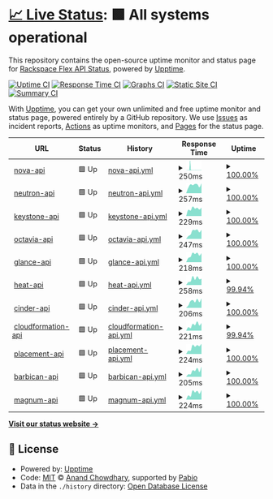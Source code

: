 # [📈 Live Status](https://status.api.sjc3.rackspacecloud.com/): <!--live status--> **🟩 All systems operational**

This repository contains the open-source uptime monitor and status page for [Rackspace Flex API Status](https://status.api.sjc3.rackspacecloud.com/), powered by [Upptime](https://github.com/upptime/upptime).

[![Uptime CI](https://github.com/rackerlabs/rs-flex-uptime/workflows/Uptime%20CI/badge.svg)](https://github.com/rackerlabs/rs-flex-uptime/actions?query=workflow%3A%22Uptime+CI%22)
[![Response Time CI](https://github.com/rackerlabs/rs-flex-uptime/workflows/Response%20Time%20CI/badge.svg)](https://github.com/rackerlabs/rs-flex-uptime/actions?query=workflow%3A%22Response+Time+CI%22)
[![Graphs CI](https://github.com/rackerlabs/rs-flex-uptime/workflows/Graphs%20CI/badge.svg)](https://github.com/rackerlabs/rs-flex-uptime/actions?query=workflow%3A%22Graphs+CI%22)
[![Static Site CI](https://github.com/rackerlabs/rs-flex-uptime/workflows/Static%20Site%20CI/badge.svg)](https://github.com/rackerlabs/rs-flex-uptime/actions?query=workflow%3A%22Static+Site+CI%22)
[![Summary CI](https://github.com/rackerlabs/rs-flex-uptime/workflows/Summary%20CI/badge.svg)](https://github.com/rackerlabs/rs-flex-uptime/actions?query=workflow%3A%22Summary+CI%22)

With [Upptime](https://upptime.js.org), you can get your own unlimited and free uptime monitor and status page, powered entirely by a GitHub repository. We use [Issues](https://github.com/rackerlabs/rs-flex-uptime/issues) as incident reports, [Actions](https://github.com/rackerlabs/rs-flex-uptime/actions) as uptime monitors, and [Pages](https://status.api.sjc3.rackspacecloud.com/) for the status page.

<!--start: status pages-->
<!-- This summary is generated by Upptime (https://github.com/upptime/upptime) -->
<!-- Do not edit this manually, your changes will be overwritten -->
<!-- prettier-ignore -->
| URL | Status | History | Response Time | Uptime |
| --- | ------ | ------- | ------------- | ------ |
| <img alt="" src="https://icons.duckduckgo.com/ip3/nova.api.sjc3.rackspacecloud.com.ico" height="13"> [nova-api](https://nova.api.sjc3.rackspacecloud.com) | 🟩 Up | [nova-api.yml](https://github.com/rackerlabs/rs-flex-uptime/commits/HEAD/history/nova-api.yml) | <details><summary><img alt="Response time graph" src="./graphs/nova-api/response-time-week.png" height="20"> 250ms</summary><br><a href="https://status.api.sjc3.rackspacecloud.com/history/nova-api"><img alt="Response time 311" src="https://img.shields.io/endpoint?url=https%3A%2F%2Fraw.githubusercontent.com%2Frackerlabs%2Frs-flex-uptime%2FHEAD%2Fapi%2Fnova-api%2Fresponse-time.json"></a><br><a href="https://status.api.sjc3.rackspacecloud.com/history/nova-api"><img alt="24-hour response time 264" src="https://img.shields.io/endpoint?url=https%3A%2F%2Fraw.githubusercontent.com%2Frackerlabs%2Frs-flex-uptime%2FHEAD%2Fapi%2Fnova-api%2Fresponse-time-day.json"></a><br><a href="https://status.api.sjc3.rackspacecloud.com/history/nova-api"><img alt="7-day response time 250" src="https://img.shields.io/endpoint?url=https%3A%2F%2Fraw.githubusercontent.com%2Frackerlabs%2Frs-flex-uptime%2FHEAD%2Fapi%2Fnova-api%2Fresponse-time-week.json"></a><br><a href="https://status.api.sjc3.rackspacecloud.com/history/nova-api"><img alt="30-day response time 260" src="https://img.shields.io/endpoint?url=https%3A%2F%2Fraw.githubusercontent.com%2Frackerlabs%2Frs-flex-uptime%2FHEAD%2Fapi%2Fnova-api%2Fresponse-time-month.json"></a><br><a href="https://status.api.sjc3.rackspacecloud.com/history/nova-api"><img alt="1-year response time 311" src="https://img.shields.io/endpoint?url=https%3A%2F%2Fraw.githubusercontent.com%2Frackerlabs%2Frs-flex-uptime%2FHEAD%2Fapi%2Fnova-api%2Fresponse-time-year.json"></a></details> | <details><summary><a href="https://status.api.sjc3.rackspacecloud.com/history/nova-api">100.00%</a></summary><a href="https://status.api.sjc3.rackspacecloud.com/history/nova-api"><img alt="All-time uptime 99.95%" src="https://img.shields.io/endpoint?url=https%3A%2F%2Fraw.githubusercontent.com%2Frackerlabs%2Frs-flex-uptime%2FHEAD%2Fapi%2Fnova-api%2Fuptime.json"></a><br><a href="https://status.api.sjc3.rackspacecloud.com/history/nova-api"><img alt="24-hour uptime 100.00%" src="https://img.shields.io/endpoint?url=https%3A%2F%2Fraw.githubusercontent.com%2Frackerlabs%2Frs-flex-uptime%2FHEAD%2Fapi%2Fnova-api%2Fuptime-day.json"></a><br><a href="https://status.api.sjc3.rackspacecloud.com/history/nova-api"><img alt="7-day uptime 100.00%" src="https://img.shields.io/endpoint?url=https%3A%2F%2Fraw.githubusercontent.com%2Frackerlabs%2Frs-flex-uptime%2FHEAD%2Fapi%2Fnova-api%2Fuptime-week.json"></a><br><a href="https://status.api.sjc3.rackspacecloud.com/history/nova-api"><img alt="30-day uptime 100.00%" src="https://img.shields.io/endpoint?url=https%3A%2F%2Fraw.githubusercontent.com%2Frackerlabs%2Frs-flex-uptime%2FHEAD%2Fapi%2Fnova-api%2Fuptime-month.json"></a><br><a href="https://status.api.sjc3.rackspacecloud.com/history/nova-api"><img alt="1-year uptime 99.95%" src="https://img.shields.io/endpoint?url=https%3A%2F%2Fraw.githubusercontent.com%2Frackerlabs%2Frs-flex-uptime%2FHEAD%2Fapi%2Fnova-api%2Fuptime-year.json"></a></details>
| <img alt="" src="https://icons.duckduckgo.com/ip3/neutron.api.sjc3.rackspacecloud.com.ico" height="13"> [neutron-api](https://neutron.api.sjc3.rackspacecloud.com) | 🟩 Up | [neutron-api.yml](https://github.com/rackerlabs/rs-flex-uptime/commits/HEAD/history/neutron-api.yml) | <details><summary><img alt="Response time graph" src="./graphs/neutron-api/response-time-week.png" height="20"> 257ms</summary><br><a href="https://status.api.sjc3.rackspacecloud.com/history/neutron-api"><img alt="Response time 258" src="https://img.shields.io/endpoint?url=https%3A%2F%2Fraw.githubusercontent.com%2Frackerlabs%2Frs-flex-uptime%2FHEAD%2Fapi%2Fneutron-api%2Fresponse-time.json"></a><br><a href="https://status.api.sjc3.rackspacecloud.com/history/neutron-api"><img alt="24-hour response time 282" src="https://img.shields.io/endpoint?url=https%3A%2F%2Fraw.githubusercontent.com%2Frackerlabs%2Frs-flex-uptime%2FHEAD%2Fapi%2Fneutron-api%2Fresponse-time-day.json"></a><br><a href="https://status.api.sjc3.rackspacecloud.com/history/neutron-api"><img alt="7-day response time 257" src="https://img.shields.io/endpoint?url=https%3A%2F%2Fraw.githubusercontent.com%2Frackerlabs%2Frs-flex-uptime%2FHEAD%2Fapi%2Fneutron-api%2Fresponse-time-week.json"></a><br><a href="https://status.api.sjc3.rackspacecloud.com/history/neutron-api"><img alt="30-day response time 248" src="https://img.shields.io/endpoint?url=https%3A%2F%2Fraw.githubusercontent.com%2Frackerlabs%2Frs-flex-uptime%2FHEAD%2Fapi%2Fneutron-api%2Fresponse-time-month.json"></a><br><a href="https://status.api.sjc3.rackspacecloud.com/history/neutron-api"><img alt="1-year response time 258" src="https://img.shields.io/endpoint?url=https%3A%2F%2Fraw.githubusercontent.com%2Frackerlabs%2Frs-flex-uptime%2FHEAD%2Fapi%2Fneutron-api%2Fresponse-time-year.json"></a></details> | <details><summary><a href="https://status.api.sjc3.rackspacecloud.com/history/neutron-api">100.00%</a></summary><a href="https://status.api.sjc3.rackspacecloud.com/history/neutron-api"><img alt="All-time uptime 99.90%" src="https://img.shields.io/endpoint?url=https%3A%2F%2Fraw.githubusercontent.com%2Frackerlabs%2Frs-flex-uptime%2FHEAD%2Fapi%2Fneutron-api%2Fuptime.json"></a><br><a href="https://status.api.sjc3.rackspacecloud.com/history/neutron-api"><img alt="24-hour uptime 100.00%" src="https://img.shields.io/endpoint?url=https%3A%2F%2Fraw.githubusercontent.com%2Frackerlabs%2Frs-flex-uptime%2FHEAD%2Fapi%2Fneutron-api%2Fuptime-day.json"></a><br><a href="https://status.api.sjc3.rackspacecloud.com/history/neutron-api"><img alt="7-day uptime 100.00%" src="https://img.shields.io/endpoint?url=https%3A%2F%2Fraw.githubusercontent.com%2Frackerlabs%2Frs-flex-uptime%2FHEAD%2Fapi%2Fneutron-api%2Fuptime-week.json"></a><br><a href="https://status.api.sjc3.rackspacecloud.com/history/neutron-api"><img alt="30-day uptime 100.00%" src="https://img.shields.io/endpoint?url=https%3A%2F%2Fraw.githubusercontent.com%2Frackerlabs%2Frs-flex-uptime%2FHEAD%2Fapi%2Fneutron-api%2Fuptime-month.json"></a><br><a href="https://status.api.sjc3.rackspacecloud.com/history/neutron-api"><img alt="1-year uptime 99.90%" src="https://img.shields.io/endpoint?url=https%3A%2F%2Fraw.githubusercontent.com%2Frackerlabs%2Frs-flex-uptime%2FHEAD%2Fapi%2Fneutron-api%2Fuptime-year.json"></a></details>
| <img alt="" src="https://icons.duckduckgo.com/ip3/keystone.api.sjc3.rackspacecloud.com.ico" height="13"> [keystone-api](https://keystone.api.sjc3.rackspacecloud.com/v3) | 🟩 Up | [keystone-api.yml](https://github.com/rackerlabs/rs-flex-uptime/commits/HEAD/history/keystone-api.yml) | <details><summary><img alt="Response time graph" src="./graphs/keystone-api/response-time-week.png" height="20"> 229ms</summary><br><a href="https://status.api.sjc3.rackspacecloud.com/history/keystone-api"><img alt="Response time 297" src="https://img.shields.io/endpoint?url=https%3A%2F%2Fraw.githubusercontent.com%2Frackerlabs%2Frs-flex-uptime%2FHEAD%2Fapi%2Fkeystone-api%2Fresponse-time.json"></a><br><a href="https://status.api.sjc3.rackspacecloud.com/history/keystone-api"><img alt="24-hour response time 211" src="https://img.shields.io/endpoint?url=https%3A%2F%2Fraw.githubusercontent.com%2Frackerlabs%2Frs-flex-uptime%2FHEAD%2Fapi%2Fkeystone-api%2Fresponse-time-day.json"></a><br><a href="https://status.api.sjc3.rackspacecloud.com/history/keystone-api"><img alt="7-day response time 229" src="https://img.shields.io/endpoint?url=https%3A%2F%2Fraw.githubusercontent.com%2Frackerlabs%2Frs-flex-uptime%2FHEAD%2Fapi%2Fkeystone-api%2Fresponse-time-week.json"></a><br><a href="https://status.api.sjc3.rackspacecloud.com/history/keystone-api"><img alt="30-day response time 328" src="https://img.shields.io/endpoint?url=https%3A%2F%2Fraw.githubusercontent.com%2Frackerlabs%2Frs-flex-uptime%2FHEAD%2Fapi%2Fkeystone-api%2Fresponse-time-month.json"></a><br><a href="https://status.api.sjc3.rackspacecloud.com/history/keystone-api"><img alt="1-year response time 297" src="https://img.shields.io/endpoint?url=https%3A%2F%2Fraw.githubusercontent.com%2Frackerlabs%2Frs-flex-uptime%2FHEAD%2Fapi%2Fkeystone-api%2Fresponse-time-year.json"></a></details> | <details><summary><a href="https://status.api.sjc3.rackspacecloud.com/history/keystone-api">100.00%</a></summary><a href="https://status.api.sjc3.rackspacecloud.com/history/keystone-api"><img alt="All-time uptime 99.94%" src="https://img.shields.io/endpoint?url=https%3A%2F%2Fraw.githubusercontent.com%2Frackerlabs%2Frs-flex-uptime%2FHEAD%2Fapi%2Fkeystone-api%2Fuptime.json"></a><br><a href="https://status.api.sjc3.rackspacecloud.com/history/keystone-api"><img alt="24-hour uptime 100.00%" src="https://img.shields.io/endpoint?url=https%3A%2F%2Fraw.githubusercontent.com%2Frackerlabs%2Frs-flex-uptime%2FHEAD%2Fapi%2Fkeystone-api%2Fuptime-day.json"></a><br><a href="https://status.api.sjc3.rackspacecloud.com/history/keystone-api"><img alt="7-day uptime 100.00%" src="https://img.shields.io/endpoint?url=https%3A%2F%2Fraw.githubusercontent.com%2Frackerlabs%2Frs-flex-uptime%2FHEAD%2Fapi%2Fkeystone-api%2Fuptime-week.json"></a><br><a href="https://status.api.sjc3.rackspacecloud.com/history/keystone-api"><img alt="30-day uptime 99.87%" src="https://img.shields.io/endpoint?url=https%3A%2F%2Fraw.githubusercontent.com%2Frackerlabs%2Frs-flex-uptime%2FHEAD%2Fapi%2Fkeystone-api%2Fuptime-month.json"></a><br><a href="https://status.api.sjc3.rackspacecloud.com/history/keystone-api"><img alt="1-year uptime 99.94%" src="https://img.shields.io/endpoint?url=https%3A%2F%2Fraw.githubusercontent.com%2Frackerlabs%2Frs-flex-uptime%2FHEAD%2Fapi%2Fkeystone-api%2Fuptime-year.json"></a></details>
| <img alt="" src="https://icons.duckduckgo.com/ip3/octavia.api.sjc3.rackspacecloud.com.ico" height="13"> [octavia-api](https://octavia.api.sjc3.rackspacecloud.com) | 🟩 Up | [octavia-api.yml](https://github.com/rackerlabs/rs-flex-uptime/commits/HEAD/history/octavia-api.yml) | <details><summary><img alt="Response time graph" src="./graphs/octavia-api/response-time-week.png" height="20"> 247ms</summary><br><a href="https://status.api.sjc3.rackspacecloud.com/history/octavia-api"><img alt="Response time 325" src="https://img.shields.io/endpoint?url=https%3A%2F%2Fraw.githubusercontent.com%2Frackerlabs%2Frs-flex-uptime%2FHEAD%2Fapi%2Foctavia-api%2Fresponse-time.json"></a><br><a href="https://status.api.sjc3.rackspacecloud.com/history/octavia-api"><img alt="24-hour response time 246" src="https://img.shields.io/endpoint?url=https%3A%2F%2Fraw.githubusercontent.com%2Frackerlabs%2Frs-flex-uptime%2FHEAD%2Fapi%2Foctavia-api%2Fresponse-time-day.json"></a><br><a href="https://status.api.sjc3.rackspacecloud.com/history/octavia-api"><img alt="7-day response time 247" src="https://img.shields.io/endpoint?url=https%3A%2F%2Fraw.githubusercontent.com%2Frackerlabs%2Frs-flex-uptime%2FHEAD%2Fapi%2Foctavia-api%2Fresponse-time-week.json"></a><br><a href="https://status.api.sjc3.rackspacecloud.com/history/octavia-api"><img alt="30-day response time 284" src="https://img.shields.io/endpoint?url=https%3A%2F%2Fraw.githubusercontent.com%2Frackerlabs%2Frs-flex-uptime%2FHEAD%2Fapi%2Foctavia-api%2Fresponse-time-month.json"></a><br><a href="https://status.api.sjc3.rackspacecloud.com/history/octavia-api"><img alt="1-year response time 325" src="https://img.shields.io/endpoint?url=https%3A%2F%2Fraw.githubusercontent.com%2Frackerlabs%2Frs-flex-uptime%2FHEAD%2Fapi%2Foctavia-api%2Fresponse-time-year.json"></a></details> | <details><summary><a href="https://status.api.sjc3.rackspacecloud.com/history/octavia-api">100.00%</a></summary><a href="https://status.api.sjc3.rackspacecloud.com/history/octavia-api"><img alt="All-time uptime 92.67%" src="https://img.shields.io/endpoint?url=https%3A%2F%2Fraw.githubusercontent.com%2Frackerlabs%2Frs-flex-uptime%2FHEAD%2Fapi%2Foctavia-api%2Fuptime.json"></a><br><a href="https://status.api.sjc3.rackspacecloud.com/history/octavia-api"><img alt="24-hour uptime 100.00%" src="https://img.shields.io/endpoint?url=https%3A%2F%2Fraw.githubusercontent.com%2Frackerlabs%2Frs-flex-uptime%2FHEAD%2Fapi%2Foctavia-api%2Fuptime-day.json"></a><br><a href="https://status.api.sjc3.rackspacecloud.com/history/octavia-api"><img alt="7-day uptime 100.00%" src="https://img.shields.io/endpoint?url=https%3A%2F%2Fraw.githubusercontent.com%2Frackerlabs%2Frs-flex-uptime%2FHEAD%2Fapi%2Foctavia-api%2Fuptime-week.json"></a><br><a href="https://status.api.sjc3.rackspacecloud.com/history/octavia-api"><img alt="30-day uptime 92.63%" src="https://img.shields.io/endpoint?url=https%3A%2F%2Fraw.githubusercontent.com%2Frackerlabs%2Frs-flex-uptime%2FHEAD%2Fapi%2Foctavia-api%2Fuptime-month.json"></a><br><a href="https://status.api.sjc3.rackspacecloud.com/history/octavia-api"><img alt="1-year uptime 92.67%" src="https://img.shields.io/endpoint?url=https%3A%2F%2Fraw.githubusercontent.com%2Frackerlabs%2Frs-flex-uptime%2FHEAD%2Fapi%2Foctavia-api%2Fuptime-year.json"></a></details>
| <img alt="" src="https://icons.duckduckgo.com/ip3/glance.api.sjc3.rackspacecloud.com.ico" height="13"> [glance-api](https://glance.api.sjc3.rackspacecloud.com) | 🟩 Up | [glance-api.yml](https://github.com/rackerlabs/rs-flex-uptime/commits/HEAD/history/glance-api.yml) | <details><summary><img alt="Response time graph" src="./graphs/glance-api/response-time-week.png" height="20"> 218ms</summary><br><a href="https://status.api.sjc3.rackspacecloud.com/history/glance-api"><img alt="Response time 307" src="https://img.shields.io/endpoint?url=https%3A%2F%2Fraw.githubusercontent.com%2Frackerlabs%2Frs-flex-uptime%2FHEAD%2Fapi%2Fglance-api%2Fresponse-time.json"></a><br><a href="https://status.api.sjc3.rackspacecloud.com/history/glance-api"><img alt="24-hour response time 288" src="https://img.shields.io/endpoint?url=https%3A%2F%2Fraw.githubusercontent.com%2Frackerlabs%2Frs-flex-uptime%2FHEAD%2Fapi%2Fglance-api%2Fresponse-time-day.json"></a><br><a href="https://status.api.sjc3.rackspacecloud.com/history/glance-api"><img alt="7-day response time 218" src="https://img.shields.io/endpoint?url=https%3A%2F%2Fraw.githubusercontent.com%2Frackerlabs%2Frs-flex-uptime%2FHEAD%2Fapi%2Fglance-api%2Fresponse-time-week.json"></a><br><a href="https://status.api.sjc3.rackspacecloud.com/history/glance-api"><img alt="30-day response time 261" src="https://img.shields.io/endpoint?url=https%3A%2F%2Fraw.githubusercontent.com%2Frackerlabs%2Frs-flex-uptime%2FHEAD%2Fapi%2Fglance-api%2Fresponse-time-month.json"></a><br><a href="https://status.api.sjc3.rackspacecloud.com/history/glance-api"><img alt="1-year response time 307" src="https://img.shields.io/endpoint?url=https%3A%2F%2Fraw.githubusercontent.com%2Frackerlabs%2Frs-flex-uptime%2FHEAD%2Fapi%2Fglance-api%2Fresponse-time-year.json"></a></details> | <details><summary><a href="https://status.api.sjc3.rackspacecloud.com/history/glance-api">100.00%</a></summary><a href="https://status.api.sjc3.rackspacecloud.com/history/glance-api"><img alt="All-time uptime 99.88%" src="https://img.shields.io/endpoint?url=https%3A%2F%2Fraw.githubusercontent.com%2Frackerlabs%2Frs-flex-uptime%2FHEAD%2Fapi%2Fglance-api%2Fuptime.json"></a><br><a href="https://status.api.sjc3.rackspacecloud.com/history/glance-api"><img alt="24-hour uptime 100.00%" src="https://img.shields.io/endpoint?url=https%3A%2F%2Fraw.githubusercontent.com%2Frackerlabs%2Frs-flex-uptime%2FHEAD%2Fapi%2Fglance-api%2Fuptime-day.json"></a><br><a href="https://status.api.sjc3.rackspacecloud.com/history/glance-api"><img alt="7-day uptime 100.00%" src="https://img.shields.io/endpoint?url=https%3A%2F%2Fraw.githubusercontent.com%2Frackerlabs%2Frs-flex-uptime%2FHEAD%2Fapi%2Fglance-api%2Fuptime-week.json"></a><br><a href="https://status.api.sjc3.rackspacecloud.com/history/glance-api"><img alt="30-day uptime 99.96%" src="https://img.shields.io/endpoint?url=https%3A%2F%2Fraw.githubusercontent.com%2Frackerlabs%2Frs-flex-uptime%2FHEAD%2Fapi%2Fglance-api%2Fuptime-month.json"></a><br><a href="https://status.api.sjc3.rackspacecloud.com/history/glance-api"><img alt="1-year uptime 99.88%" src="https://img.shields.io/endpoint?url=https%3A%2F%2Fraw.githubusercontent.com%2Frackerlabs%2Frs-flex-uptime%2FHEAD%2Fapi%2Fglance-api%2Fuptime-year.json"></a></details>
| <img alt="" src="https://icons.duckduckgo.com/ip3/heat.api.sjc3.rackspacecloud.com.ico" height="13"> [heat-api](https://heat.api.sjc3.rackspacecloud.com) | 🟩 Up | [heat-api.yml](https://github.com/rackerlabs/rs-flex-uptime/commits/HEAD/history/heat-api.yml) | <details><summary><img alt="Response time graph" src="./graphs/heat-api/response-time-week.png" height="20"> 258ms</summary><br><a href="https://status.api.sjc3.rackspacecloud.com/history/heat-api"><img alt="Response time 224" src="https://img.shields.io/endpoint?url=https%3A%2F%2Fraw.githubusercontent.com%2Frackerlabs%2Frs-flex-uptime%2FHEAD%2Fapi%2Fheat-api%2Fresponse-time.json"></a><br><a href="https://status.api.sjc3.rackspacecloud.com/history/heat-api"><img alt="24-hour response time 245" src="https://img.shields.io/endpoint?url=https%3A%2F%2Fraw.githubusercontent.com%2Frackerlabs%2Frs-flex-uptime%2FHEAD%2Fapi%2Fheat-api%2Fresponse-time-day.json"></a><br><a href="https://status.api.sjc3.rackspacecloud.com/history/heat-api"><img alt="7-day response time 258" src="https://img.shields.io/endpoint?url=https%3A%2F%2Fraw.githubusercontent.com%2Frackerlabs%2Frs-flex-uptime%2FHEAD%2Fapi%2Fheat-api%2Fresponse-time-week.json"></a><br><a href="https://status.api.sjc3.rackspacecloud.com/history/heat-api"><img alt="30-day response time 232" src="https://img.shields.io/endpoint?url=https%3A%2F%2Fraw.githubusercontent.com%2Frackerlabs%2Frs-flex-uptime%2FHEAD%2Fapi%2Fheat-api%2Fresponse-time-month.json"></a><br><a href="https://status.api.sjc3.rackspacecloud.com/history/heat-api"><img alt="1-year response time 224" src="https://img.shields.io/endpoint?url=https%3A%2F%2Fraw.githubusercontent.com%2Frackerlabs%2Frs-flex-uptime%2FHEAD%2Fapi%2Fheat-api%2Fresponse-time-year.json"></a></details> | <details><summary><a href="https://status.api.sjc3.rackspacecloud.com/history/heat-api">99.94%</a></summary><a href="https://status.api.sjc3.rackspacecloud.com/history/heat-api"><img alt="All-time uptime 99.09%" src="https://img.shields.io/endpoint?url=https%3A%2F%2Fraw.githubusercontent.com%2Frackerlabs%2Frs-flex-uptime%2FHEAD%2Fapi%2Fheat-api%2Fuptime.json"></a><br><a href="https://status.api.sjc3.rackspacecloud.com/history/heat-api"><img alt="24-hour uptime 100.00%" src="https://img.shields.io/endpoint?url=https%3A%2F%2Fraw.githubusercontent.com%2Frackerlabs%2Frs-flex-uptime%2FHEAD%2Fapi%2Fheat-api%2Fuptime-day.json"></a><br><a href="https://status.api.sjc3.rackspacecloud.com/history/heat-api"><img alt="7-day uptime 99.94%" src="https://img.shields.io/endpoint?url=https%3A%2F%2Fraw.githubusercontent.com%2Frackerlabs%2Frs-flex-uptime%2FHEAD%2Fapi%2Fheat-api%2Fuptime-week.json"></a><br><a href="https://status.api.sjc3.rackspacecloud.com/history/heat-api"><img alt="30-day uptime 99.97%" src="https://img.shields.io/endpoint?url=https%3A%2F%2Fraw.githubusercontent.com%2Frackerlabs%2Frs-flex-uptime%2FHEAD%2Fapi%2Fheat-api%2Fuptime-month.json"></a><br><a href="https://status.api.sjc3.rackspacecloud.com/history/heat-api"><img alt="1-year uptime 99.09%" src="https://img.shields.io/endpoint?url=https%3A%2F%2Fraw.githubusercontent.com%2Frackerlabs%2Frs-flex-uptime%2FHEAD%2Fapi%2Fheat-api%2Fuptime-year.json"></a></details>
| <img alt="" src="https://icons.duckduckgo.com/ip3/cinder.api.sjc3.rackspacecloud.com.ico" height="13"> [cinder-api](https://cinder.api.sjc3.rackspacecloud.com) | 🟩 Up | [cinder-api.yml](https://github.com/rackerlabs/rs-flex-uptime/commits/HEAD/history/cinder-api.yml) | <details><summary><img alt="Response time graph" src="./graphs/cinder-api/response-time-week.png" height="20"> 206ms</summary><br><a href="https://status.api.sjc3.rackspacecloud.com/history/cinder-api"><img alt="Response time 282" src="https://img.shields.io/endpoint?url=https%3A%2F%2Fraw.githubusercontent.com%2Frackerlabs%2Frs-flex-uptime%2FHEAD%2Fapi%2Fcinder-api%2Fresponse-time.json"></a><br><a href="https://status.api.sjc3.rackspacecloud.com/history/cinder-api"><img alt="24-hour response time 229" src="https://img.shields.io/endpoint?url=https%3A%2F%2Fraw.githubusercontent.com%2Frackerlabs%2Frs-flex-uptime%2FHEAD%2Fapi%2Fcinder-api%2Fresponse-time-day.json"></a><br><a href="https://status.api.sjc3.rackspacecloud.com/history/cinder-api"><img alt="7-day response time 206" src="https://img.shields.io/endpoint?url=https%3A%2F%2Fraw.githubusercontent.com%2Frackerlabs%2Frs-flex-uptime%2FHEAD%2Fapi%2Fcinder-api%2Fresponse-time-week.json"></a><br><a href="https://status.api.sjc3.rackspacecloud.com/history/cinder-api"><img alt="30-day response time 210" src="https://img.shields.io/endpoint?url=https%3A%2F%2Fraw.githubusercontent.com%2Frackerlabs%2Frs-flex-uptime%2FHEAD%2Fapi%2Fcinder-api%2Fresponse-time-month.json"></a><br><a href="https://status.api.sjc3.rackspacecloud.com/history/cinder-api"><img alt="1-year response time 282" src="https://img.shields.io/endpoint?url=https%3A%2F%2Fraw.githubusercontent.com%2Frackerlabs%2Frs-flex-uptime%2FHEAD%2Fapi%2Fcinder-api%2Fresponse-time-year.json"></a></details> | <details><summary><a href="https://status.api.sjc3.rackspacecloud.com/history/cinder-api">100.00%</a></summary><a href="https://status.api.sjc3.rackspacecloud.com/history/cinder-api"><img alt="All-time uptime 99.80%" src="https://img.shields.io/endpoint?url=https%3A%2F%2Fraw.githubusercontent.com%2Frackerlabs%2Frs-flex-uptime%2FHEAD%2Fapi%2Fcinder-api%2Fuptime.json"></a><br><a href="https://status.api.sjc3.rackspacecloud.com/history/cinder-api"><img alt="24-hour uptime 100.00%" src="https://img.shields.io/endpoint?url=https%3A%2F%2Fraw.githubusercontent.com%2Frackerlabs%2Frs-flex-uptime%2FHEAD%2Fapi%2Fcinder-api%2Fuptime-day.json"></a><br><a href="https://status.api.sjc3.rackspacecloud.com/history/cinder-api"><img alt="7-day uptime 100.00%" src="https://img.shields.io/endpoint?url=https%3A%2F%2Fraw.githubusercontent.com%2Frackerlabs%2Frs-flex-uptime%2FHEAD%2Fapi%2Fcinder-api%2Fuptime-week.json"></a><br><a href="https://status.api.sjc3.rackspacecloud.com/history/cinder-api"><img alt="30-day uptime 99.86%" src="https://img.shields.io/endpoint?url=https%3A%2F%2Fraw.githubusercontent.com%2Frackerlabs%2Frs-flex-uptime%2FHEAD%2Fapi%2Fcinder-api%2Fuptime-month.json"></a><br><a href="https://status.api.sjc3.rackspacecloud.com/history/cinder-api"><img alt="1-year uptime 99.80%" src="https://img.shields.io/endpoint?url=https%3A%2F%2Fraw.githubusercontent.com%2Frackerlabs%2Frs-flex-uptime%2FHEAD%2Fapi%2Fcinder-api%2Fuptime-year.json"></a></details>
| <img alt="" src="https://icons.duckduckgo.com/ip3/cloudformation.api.sjc3.rackspacecloud.com.ico" height="13"> [cloudformation-api](https://cloudformation.api.sjc3.rackspacecloud.com) | 🟩 Up | [cloudformation-api.yml](https://github.com/rackerlabs/rs-flex-uptime/commits/HEAD/history/cloudformation-api.yml) | <details><summary><img alt="Response time graph" src="./graphs/cloudformation-api/response-time-week.png" height="20"> 221ms</summary><br><a href="https://status.api.sjc3.rackspacecloud.com/history/cloudformation-api"><img alt="Response time 263" src="https://img.shields.io/endpoint?url=https%3A%2F%2Fraw.githubusercontent.com%2Frackerlabs%2Frs-flex-uptime%2FHEAD%2Fapi%2Fcloudformation-api%2Fresponse-time.json"></a><br><a href="https://status.api.sjc3.rackspacecloud.com/history/cloudformation-api"><img alt="24-hour response time 209" src="https://img.shields.io/endpoint?url=https%3A%2F%2Fraw.githubusercontent.com%2Frackerlabs%2Frs-flex-uptime%2FHEAD%2Fapi%2Fcloudformation-api%2Fresponse-time-day.json"></a><br><a href="https://status.api.sjc3.rackspacecloud.com/history/cloudformation-api"><img alt="7-day response time 221" src="https://img.shields.io/endpoint?url=https%3A%2F%2Fraw.githubusercontent.com%2Frackerlabs%2Frs-flex-uptime%2FHEAD%2Fapi%2Fcloudformation-api%2Fresponse-time-week.json"></a><br><a href="https://status.api.sjc3.rackspacecloud.com/history/cloudformation-api"><img alt="30-day response time 326" src="https://img.shields.io/endpoint?url=https%3A%2F%2Fraw.githubusercontent.com%2Frackerlabs%2Frs-flex-uptime%2FHEAD%2Fapi%2Fcloudformation-api%2Fresponse-time-month.json"></a><br><a href="https://status.api.sjc3.rackspacecloud.com/history/cloudformation-api"><img alt="1-year response time 263" src="https://img.shields.io/endpoint?url=https%3A%2F%2Fraw.githubusercontent.com%2Frackerlabs%2Frs-flex-uptime%2FHEAD%2Fapi%2Fcloudformation-api%2Fresponse-time-year.json"></a></details> | <details><summary><a href="https://status.api.sjc3.rackspacecloud.com/history/cloudformation-api">99.94%</a></summary><a href="https://status.api.sjc3.rackspacecloud.com/history/cloudformation-api"><img alt="All-time uptime 99.13%" src="https://img.shields.io/endpoint?url=https%3A%2F%2Fraw.githubusercontent.com%2Frackerlabs%2Frs-flex-uptime%2FHEAD%2Fapi%2Fcloudformation-api%2Fuptime.json"></a><br><a href="https://status.api.sjc3.rackspacecloud.com/history/cloudformation-api"><img alt="24-hour uptime 100.00%" src="https://img.shields.io/endpoint?url=https%3A%2F%2Fraw.githubusercontent.com%2Frackerlabs%2Frs-flex-uptime%2FHEAD%2Fapi%2Fcloudformation-api%2Fuptime-day.json"></a><br><a href="https://status.api.sjc3.rackspacecloud.com/history/cloudformation-api"><img alt="7-day uptime 99.94%" src="https://img.shields.io/endpoint?url=https%3A%2F%2Fraw.githubusercontent.com%2Frackerlabs%2Frs-flex-uptime%2FHEAD%2Fapi%2Fcloudformation-api%2Fuptime-week.json"></a><br><a href="https://status.api.sjc3.rackspacecloud.com/history/cloudformation-api"><img alt="30-day uptime 99.87%" src="https://img.shields.io/endpoint?url=https%3A%2F%2Fraw.githubusercontent.com%2Frackerlabs%2Frs-flex-uptime%2FHEAD%2Fapi%2Fcloudformation-api%2Fuptime-month.json"></a><br><a href="https://status.api.sjc3.rackspacecloud.com/history/cloudformation-api"><img alt="1-year uptime 99.13%" src="https://img.shields.io/endpoint?url=https%3A%2F%2Fraw.githubusercontent.com%2Frackerlabs%2Frs-flex-uptime%2FHEAD%2Fapi%2Fcloudformation-api%2Fuptime-year.json"></a></details>
| <img alt="" src="https://icons.duckduckgo.com/ip3/placement.api.sjc3.rackspacecloud.com.ico" height="13"> [placement-api](https://placement.api.sjc3.rackspacecloud.com) | 🟩 Up | [placement-api.yml](https://github.com/rackerlabs/rs-flex-uptime/commits/HEAD/history/placement-api.yml) | <details><summary><img alt="Response time graph" src="./graphs/placement-api/response-time-week.png" height="20"> 224ms</summary><br><a href="https://status.api.sjc3.rackspacecloud.com/history/placement-api"><img alt="Response time 294" src="https://img.shields.io/endpoint?url=https%3A%2F%2Fraw.githubusercontent.com%2Frackerlabs%2Frs-flex-uptime%2FHEAD%2Fapi%2Fplacement-api%2Fresponse-time.json"></a><br><a href="https://status.api.sjc3.rackspacecloud.com/history/placement-api"><img alt="24-hour response time 221" src="https://img.shields.io/endpoint?url=https%3A%2F%2Fraw.githubusercontent.com%2Frackerlabs%2Frs-flex-uptime%2FHEAD%2Fapi%2Fplacement-api%2Fresponse-time-day.json"></a><br><a href="https://status.api.sjc3.rackspacecloud.com/history/placement-api"><img alt="7-day response time 224" src="https://img.shields.io/endpoint?url=https%3A%2F%2Fraw.githubusercontent.com%2Frackerlabs%2Frs-flex-uptime%2FHEAD%2Fapi%2Fplacement-api%2Fresponse-time-week.json"></a><br><a href="https://status.api.sjc3.rackspacecloud.com/history/placement-api"><img alt="30-day response time 431" src="https://img.shields.io/endpoint?url=https%3A%2F%2Fraw.githubusercontent.com%2Frackerlabs%2Frs-flex-uptime%2FHEAD%2Fapi%2Fplacement-api%2Fresponse-time-month.json"></a><br><a href="https://status.api.sjc3.rackspacecloud.com/history/placement-api"><img alt="1-year response time 294" src="https://img.shields.io/endpoint?url=https%3A%2F%2Fraw.githubusercontent.com%2Frackerlabs%2Frs-flex-uptime%2FHEAD%2Fapi%2Fplacement-api%2Fresponse-time-year.json"></a></details> | <details><summary><a href="https://status.api.sjc3.rackspacecloud.com/history/placement-api">100.00%</a></summary><a href="https://status.api.sjc3.rackspacecloud.com/history/placement-api"><img alt="All-time uptime 99.79%" src="https://img.shields.io/endpoint?url=https%3A%2F%2Fraw.githubusercontent.com%2Frackerlabs%2Frs-flex-uptime%2FHEAD%2Fapi%2Fplacement-api%2Fuptime.json"></a><br><a href="https://status.api.sjc3.rackspacecloud.com/history/placement-api"><img alt="24-hour uptime 100.00%" src="https://img.shields.io/endpoint?url=https%3A%2F%2Fraw.githubusercontent.com%2Frackerlabs%2Frs-flex-uptime%2FHEAD%2Fapi%2Fplacement-api%2Fuptime-day.json"></a><br><a href="https://status.api.sjc3.rackspacecloud.com/history/placement-api"><img alt="7-day uptime 100.00%" src="https://img.shields.io/endpoint?url=https%3A%2F%2Fraw.githubusercontent.com%2Frackerlabs%2Frs-flex-uptime%2FHEAD%2Fapi%2Fplacement-api%2Fuptime-week.json"></a><br><a href="https://status.api.sjc3.rackspacecloud.com/history/placement-api"><img alt="30-day uptime 99.95%" src="https://img.shields.io/endpoint?url=https%3A%2F%2Fraw.githubusercontent.com%2Frackerlabs%2Frs-flex-uptime%2FHEAD%2Fapi%2Fplacement-api%2Fuptime-month.json"></a><br><a href="https://status.api.sjc3.rackspacecloud.com/history/placement-api"><img alt="1-year uptime 99.79%" src="https://img.shields.io/endpoint?url=https%3A%2F%2Fraw.githubusercontent.com%2Frackerlabs%2Frs-flex-uptime%2FHEAD%2Fapi%2Fplacement-api%2Fuptime-year.json"></a></details>
| <img alt="" src="https://icons.duckduckgo.com/ip3/barbican.api.sjc3.rackspacecloud.com.ico" height="13"> [barbican-api](https://barbican.api.sjc3.rackspacecloud.com) | 🟩 Up | [barbican-api.yml](https://github.com/rackerlabs/rs-flex-uptime/commits/HEAD/history/barbican-api.yml) | <details><summary><img alt="Response time graph" src="./graphs/barbican-api/response-time-week.png" height="20"> 205ms</summary><br><a href="https://status.api.sjc3.rackspacecloud.com/history/barbican-api"><img alt="Response time 248" src="https://img.shields.io/endpoint?url=https%3A%2F%2Fraw.githubusercontent.com%2Frackerlabs%2Frs-flex-uptime%2FHEAD%2Fapi%2Fbarbican-api%2Fresponse-time.json"></a><br><a href="https://status.api.sjc3.rackspacecloud.com/history/barbican-api"><img alt="24-hour response time 204" src="https://img.shields.io/endpoint?url=https%3A%2F%2Fraw.githubusercontent.com%2Frackerlabs%2Frs-flex-uptime%2FHEAD%2Fapi%2Fbarbican-api%2Fresponse-time-day.json"></a><br><a href="https://status.api.sjc3.rackspacecloud.com/history/barbican-api"><img alt="7-day response time 205" src="https://img.shields.io/endpoint?url=https%3A%2F%2Fraw.githubusercontent.com%2Frackerlabs%2Frs-flex-uptime%2FHEAD%2Fapi%2Fbarbican-api%2Fresponse-time-week.json"></a><br><a href="https://status.api.sjc3.rackspacecloud.com/history/barbican-api"><img alt="30-day response time 238" src="https://img.shields.io/endpoint?url=https%3A%2F%2Fraw.githubusercontent.com%2Frackerlabs%2Frs-flex-uptime%2FHEAD%2Fapi%2Fbarbican-api%2Fresponse-time-month.json"></a><br><a href="https://status.api.sjc3.rackspacecloud.com/history/barbican-api"><img alt="1-year response time 248" src="https://img.shields.io/endpoint?url=https%3A%2F%2Fraw.githubusercontent.com%2Frackerlabs%2Frs-flex-uptime%2FHEAD%2Fapi%2Fbarbican-api%2Fresponse-time-year.json"></a></details> | <details><summary><a href="https://status.api.sjc3.rackspacecloud.com/history/barbican-api">100.00%</a></summary><a href="https://status.api.sjc3.rackspacecloud.com/history/barbican-api"><img alt="All-time uptime 99.13%" src="https://img.shields.io/endpoint?url=https%3A%2F%2Fraw.githubusercontent.com%2Frackerlabs%2Frs-flex-uptime%2FHEAD%2Fapi%2Fbarbican-api%2Fuptime.json"></a><br><a href="https://status.api.sjc3.rackspacecloud.com/history/barbican-api"><img alt="24-hour uptime 100.00%" src="https://img.shields.io/endpoint?url=https%3A%2F%2Fraw.githubusercontent.com%2Frackerlabs%2Frs-flex-uptime%2FHEAD%2Fapi%2Fbarbican-api%2Fuptime-day.json"></a><br><a href="https://status.api.sjc3.rackspacecloud.com/history/barbican-api"><img alt="7-day uptime 100.00%" src="https://img.shields.io/endpoint?url=https%3A%2F%2Fraw.githubusercontent.com%2Frackerlabs%2Frs-flex-uptime%2FHEAD%2Fapi%2Fbarbican-api%2Fuptime-week.json"></a><br><a href="https://status.api.sjc3.rackspacecloud.com/history/barbican-api"><img alt="30-day uptime 99.91%" src="https://img.shields.io/endpoint?url=https%3A%2F%2Fraw.githubusercontent.com%2Frackerlabs%2Frs-flex-uptime%2FHEAD%2Fapi%2Fbarbican-api%2Fuptime-month.json"></a><br><a href="https://status.api.sjc3.rackspacecloud.com/history/barbican-api"><img alt="1-year uptime 99.13%" src="https://img.shields.io/endpoint?url=https%3A%2F%2Fraw.githubusercontent.com%2Frackerlabs%2Frs-flex-uptime%2FHEAD%2Fapi%2Fbarbican-api%2Fuptime-year.json"></a></details>
| <img alt="" src="https://icons.duckduckgo.com/ip3/magnum.api.sjc3.rackspacecloud.com.ico" height="13"> [magnum-api](https://magnum.api.sjc3.rackspacecloud.com) | 🟩 Up | [magnum-api.yml](https://github.com/rackerlabs/rs-flex-uptime/commits/HEAD/history/magnum-api.yml) | <details><summary><img alt="Response time graph" src="./graphs/magnum-api/response-time-week.png" height="20"> 224ms</summary><br><a href="https://status.api.sjc3.rackspacecloud.com/history/magnum-api"><img alt="Response time 297" src="https://img.shields.io/endpoint?url=https%3A%2F%2Fraw.githubusercontent.com%2Frackerlabs%2Frs-flex-uptime%2FHEAD%2Fapi%2Fmagnum-api%2Fresponse-time.json"></a><br><a href="https://status.api.sjc3.rackspacecloud.com/history/magnum-api"><img alt="24-hour response time 227" src="https://img.shields.io/endpoint?url=https%3A%2F%2Fraw.githubusercontent.com%2Frackerlabs%2Frs-flex-uptime%2FHEAD%2Fapi%2Fmagnum-api%2Fresponse-time-day.json"></a><br><a href="https://status.api.sjc3.rackspacecloud.com/history/magnum-api"><img alt="7-day response time 224" src="https://img.shields.io/endpoint?url=https%3A%2F%2Fraw.githubusercontent.com%2Frackerlabs%2Frs-flex-uptime%2FHEAD%2Fapi%2Fmagnum-api%2Fresponse-time-week.json"></a><br><a href="https://status.api.sjc3.rackspacecloud.com/history/magnum-api"><img alt="30-day response time 261" src="https://img.shields.io/endpoint?url=https%3A%2F%2Fraw.githubusercontent.com%2Frackerlabs%2Frs-flex-uptime%2FHEAD%2Fapi%2Fmagnum-api%2Fresponse-time-month.json"></a><br><a href="https://status.api.sjc3.rackspacecloud.com/history/magnum-api"><img alt="1-year response time 297" src="https://img.shields.io/endpoint?url=https%3A%2F%2Fraw.githubusercontent.com%2Frackerlabs%2Frs-flex-uptime%2FHEAD%2Fapi%2Fmagnum-api%2Fresponse-time-year.json"></a></details> | <details><summary><a href="https://status.api.sjc3.rackspacecloud.com/history/magnum-api">100.00%</a></summary><a href="https://status.api.sjc3.rackspacecloud.com/history/magnum-api"><img alt="All-time uptime 99.65%" src="https://img.shields.io/endpoint?url=https%3A%2F%2Fraw.githubusercontent.com%2Frackerlabs%2Frs-flex-uptime%2FHEAD%2Fapi%2Fmagnum-api%2Fuptime.json"></a><br><a href="https://status.api.sjc3.rackspacecloud.com/history/magnum-api"><img alt="24-hour uptime 100.00%" src="https://img.shields.io/endpoint?url=https%3A%2F%2Fraw.githubusercontent.com%2Frackerlabs%2Frs-flex-uptime%2FHEAD%2Fapi%2Fmagnum-api%2Fuptime-day.json"></a><br><a href="https://status.api.sjc3.rackspacecloud.com/history/magnum-api"><img alt="7-day uptime 100.00%" src="https://img.shields.io/endpoint?url=https%3A%2F%2Fraw.githubusercontent.com%2Frackerlabs%2Frs-flex-uptime%2FHEAD%2Fapi%2Fmagnum-api%2Fuptime-week.json"></a><br><a href="https://status.api.sjc3.rackspacecloud.com/history/magnum-api"><img alt="30-day uptime 99.96%" src="https://img.shields.io/endpoint?url=https%3A%2F%2Fraw.githubusercontent.com%2Frackerlabs%2Frs-flex-uptime%2FHEAD%2Fapi%2Fmagnum-api%2Fuptime-month.json"></a><br><a href="https://status.api.sjc3.rackspacecloud.com/history/magnum-api"><img alt="1-year uptime 99.65%" src="https://img.shields.io/endpoint?url=https%3A%2F%2Fraw.githubusercontent.com%2Frackerlabs%2Frs-flex-uptime%2FHEAD%2Fapi%2Fmagnum-api%2Fuptime-year.json"></a></details>

<!--end: status pages-->

[**Visit our status website →**](https://status.api.sjc3.rackspacecloud.com/)

## 📄 License

- Powered by: [Upptime](https://github.com/upptime/upptime)
- Code: [MIT](./LICENSE) © [Anand Chowdhary](https://anandchowdhary.com), supported by [Pabio](https://pabio.com)
- Data in the `./history` directory: [Open Database License](https://opendatacommons.org/licenses/odbl/1-0/)
